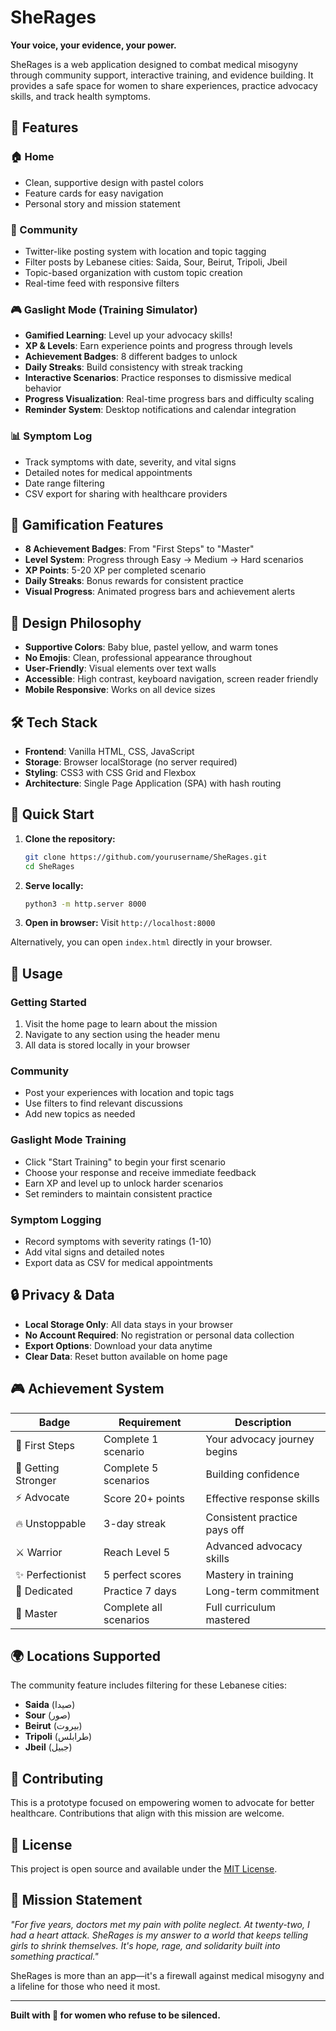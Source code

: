 # SheRages

**Your voice, your evidence, your power.**

SheRages is a web application designed to combat medical misogyny through community support, interactive training, and evidence building. It provides a safe space for women to share experiences, practice advocacy skills, and track health symptoms.

## 🌟 Features

### 🏠 Home
- Clean, supportive design with pastel colors
- Feature cards for easy navigation
- Personal story and mission statement

### 💬 Community
- Twitter-like posting system with location and topic tagging
- Filter posts by Lebanese cities: Saida, Sour, Beirut, Tripoli, Jbeil
- Topic-based organization with custom topic creation
- Real-time feed with responsive filters

### 🎮 Gaslight Mode (Training Simulator)
- **Gamified Learning**: Level up your advocacy skills!
- **XP & Levels**: Earn experience points and progress through levels
- **Achievement Badges**: 8 different badges to unlock
- **Daily Streaks**: Build consistency with streak tracking
- **Interactive Scenarios**: Practice responses to dismissive medical behavior
- **Progress Visualization**: Real-time progress bars and difficulty scaling
- **Reminder System**: Desktop notifications and calendar integration

### 📊 Symptom Log
- Track symptoms with date, severity, and vital signs
- Detailed notes for medical appointments
- Date range filtering
- CSV export for sharing with healthcare providers

## 🎯 Gamification Features

- **8 Achievement Badges**: From "First Steps" to "Master"
- **Level System**: Progress through Easy → Medium → Hard scenarios
- **XP Points**: 5-20 XP per completed scenario
- **Daily Streaks**: Bonus rewards for consistent practice
- **Visual Progress**: Animated progress bars and achievement alerts

## 🎨 Design Philosophy

- **Supportive Colors**: Baby blue, pastel yellow, and warm tones
- **No Emojis**: Clean, professional appearance throughout
- **User-Friendly**: Visual elements over text walls
- **Accessible**: High contrast, keyboard navigation, screen reader friendly
- **Mobile Responsive**: Works on all device sizes

## 🛠 Tech Stack

- **Frontend**: Vanilla HTML, CSS, JavaScript
- **Storage**: Browser localStorage (no server required)
- **Styling**: CSS3 with CSS Grid and Flexbox
- **Architecture**: Single Page Application (SPA) with hash routing

## 🚀 Quick Start

1. **Clone the repository:**
   ```bash
   git clone https://github.com/yourusername/SheRages.git
   cd SheRages
   ```

2. **Serve locally:**
   ```bash
   python3 -m http.server 8000
   ```
   
3. **Open in browser:**
   Visit `http://localhost:8000`

Alternatively, you can open `index.html` directly in your browser.

## 📱 Usage

### Getting Started
1. Visit the home page to learn about the mission
2. Navigate to any section using the header menu
3. All data is stored locally in your browser

### Community
- Post your experiences with location and topic tags
- Use filters to find relevant discussions
- Add new topics as needed

### Gaslight Mode Training
- Click "Start Training" to begin your first scenario
- Choose your response and receive immediate feedback
- Earn XP and level up to unlock harder scenarios
- Set reminders to maintain consistent practice

### Symptom Logging
- Record symptoms with severity ratings (1-10)
- Add vital signs and detailed notes
- Export data as CSV for medical appointments

## 🔒 Privacy & Data

- **Local Storage Only**: All data stays in your browser
- **No Account Required**: No registration or personal data collection
- **Export Options**: Download your data anytime
- **Clear Data**: Reset button available on home page

## 🎮 Achievement System

| Badge | Requirement | Description |
|-------|-------------|-------------|
| 👶 First Steps | Complete 1 scenario | Your advocacy journey begins |
| 💪 Getting Stronger | Complete 5 scenarios | Building confidence |
| ⚡ Advocate | Score 20+ points | Effective response skills |
| 🔥 Unstoppable | 3-day streak | Consistent practice pays off |
| ⚔️ Warrior | Reach Level 5 | Advanced advocacy skills |
| ✨ Perfectionist | 5 perfect scores | Mastery in training |
| 🎯 Dedicated | Practice 7 days | Long-term commitment |
| 👑 Master | Complete all scenarios | Full curriculum mastered |

## 🌍 Locations Supported

The community feature includes filtering for these Lebanese cities:
- **Saida** (صيدا)
- **Sour** (صور) 
- **Beirut** (بيروت)
- **Tripoli** (طرابلس)
- **Jbeil** (جبيل)

## 🤝 Contributing

This is a prototype focused on empowering women to advocate for better healthcare. Contributions that align with this mission are welcome.

## 📄 License

This project is open source and available under the [MIT License](LICENSE).

## 💪 Mission Statement

*"For five years, doctors met my pain with polite neglect. At twenty-two, I had a heart attack. SheRages is my answer to a world that keeps telling girls to shrink themselves. It's hope, rage, and solidarity built into something practical."*

SheRages is more than an app—it's a firewall against medical misogyny and a lifeline for those who need it most.

---

**Built with 💜 for women who refuse to be silenced.**

